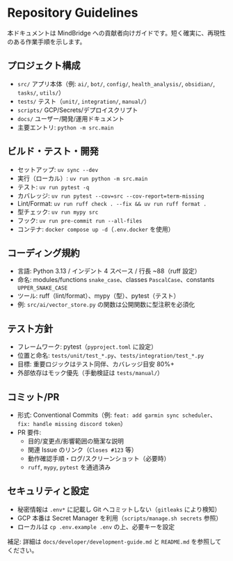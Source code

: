 # Repository Guidelines

本ドキュメントは MindBridge への貢献者向けガイドです。短く確実に、再現性のある作業手順を示します。

## プロジェクト構成
- `src/` アプリ本体（例: `ai/`, `bot/`, `config/`, `health_analysis/`, `obsidian/`, `tasks/`, `utils/`）
- `tests/` テスト（`unit/`, `integration/`, `manual/`）
- `scripts/` GCP/Secrets/デプロイスクリプト
- `docs/` ユーザー/開発/運用ドキュメント
- 主要エントリ: `python -m src.main`

## ビルド・テスト・開発
- セットアップ: `uv sync --dev`
- 実行（ローカル）: `uv run python -m src.main`
- テスト: `uv run pytest -q`
- カバレッジ: `uv run pytest --cov=src --cov-report=term-missing`
- Lint/Format: `uv run ruff check . --fix && uv run ruff format .`
- 型チェック: `uv run mypy src`
- フック: `uv run pre-commit run --all-files`
- コンテナ: `docker compose up -d`（`.env.docker` を使用）

## コーディング規約
- 言語: Python 3.13 / インデント 4 スペース / 行長 ~88（ruff 設定）
- 命名: modules/functions `snake_case`、classes `PascalCase`、constants `UPPER_SNAKE_CASE`
- ツール: ruff（lint/format）、mypy（型）、pytest（テスト）
- 例: `src/ai/vector_store.py` の関数は公開関数に型注釈を必須化

## テスト方針
- フレームワーク: pytest（`pyproject.toml` に設定）
- 位置と命名: `tests/unit/test_*.py`、`tests/integration/test_*.py`
- 目標: 重要ロジックはテスト同伴、カバレッジ目安 80%+
- 外部依存はモック優先（手動検証は `tests/manual/`）

## コミット/PR
- 形式: Conventional Commits（例: `feat: add garmin sync scheduler`、`fix: handle missing discord token`）
- PR 要件:
  - 目的/変更点/影響範囲の簡潔な説明
  - 関連 Issue のリンク（`Closes #123` 等）
  - 動作確認手順・ログ/スクリーンショット（必要時）
  - `ruff`, `mypy`, `pytest` を通過済み

## セキュリティと設定
- 秘密情報は `.env*` に記載し Git へコミットしない（`gitleaks` により検知）
- GCP 本番は Secret Manager を利用（`scripts/manage.sh secrets` 参照）
- ローカルは `cp .env.example .env` の上、必要キーを設定

補足: 詳細は `docs/developer/development-guide.md` と `README.md` を参照してください。
